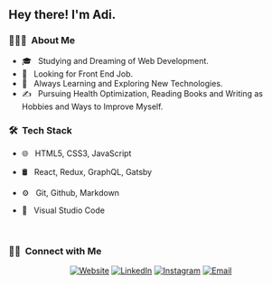 <h2> Hey there! I'm Adi.</h2>

<h3> 👨🏻‍💻 &nbsp;About Me </h3>

- 🎓 &nbsp; Studying and Dreaming of Web Development.
- 💼 &nbsp; Looking for Front End Job.
- 🌱 &nbsp; Always Learning and Exploring New Technologies.
- ✍️ &nbsp; Pursuing Health Optimization, Reading Books and Writing as Hobbies and Ways to Improve Myself.

<h3> 🛠 &nbsp;Tech Stack</h3>

- 🌐 &nbsp;
HTML5, CSS3, JavaScript

- 🛢 &nbsp;
React, Redux, GraphQL, Gatsby

- ⚙️ &nbsp;
Git, Github, Markdown

- 🔧 &nbsp;
Visual Studio Code


<br/>


<h3> 🤝🏻 &nbsp;Connect with Me </h3>

<p align="center">
<a href="https://adi-mizrahi.com/"><img alt="Website" src="https://img.shields.io/badge/Website-adi%20mizrahi-blue?style=flat-square&logo=google-chrome"></a>
<a href="https://www.linkedin.com/in/adi-mizrahi11/"><img alt="LinkedIn" src="https://img.shields.io/badge/LinkedIn-Adi%20Mizrahi-blue?style=flat-square&logo=linkedin"></a>
<a href="https://www.instagram.com/adi.mizrahi10/?hl=en"><img alt="Instagram" src="https://img.shields.io/badge/Instagram-adi.mizrahi10-blue?style=flat-square&logo=instagram"></a>
<a href="mailto:adimizrahi421@gmail.com"><img alt="Email" src="https://img.shields.io/badge/Email-adimizrahi421-blue?style=flat-square&logo=gmail"></a>
</p>

